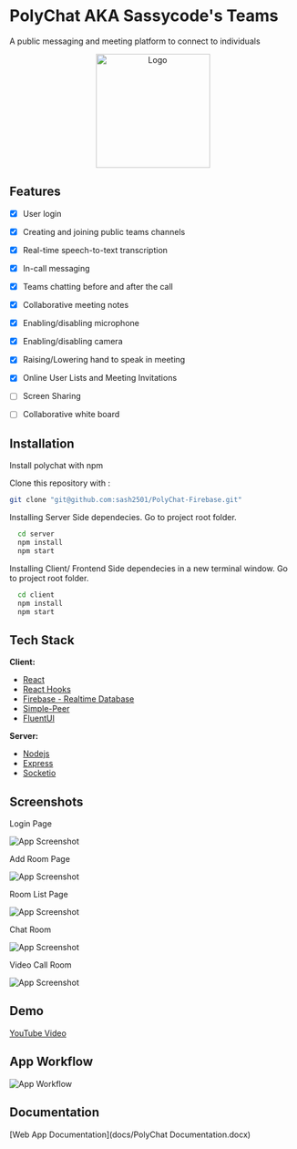 
# PolyChat AKA Sassycode's Teams

A public messaging and meeting platform to connect to individuals

<p align="center">
<img src="img/PolyChat-Logo.png" alt="Logo" width="200"/>
</p>

## Features

- [X] User login
- [X] Creating and joining public teams channels
- [X] Real-time speech-to-text transcription
- [X] In-call messaging
- [X] Teams chatting before and after the call
- [X] Collaborative meeting notes
- [X] Enabling/disabling microphone 
- [X] Enabling/disabling camera
- [X] Raising/Lowering hand to speak in meeting
- [X] Online User Lists and Meeting Invitations
- [ ] Screen Sharing
- [ ] Collaborative white board

    
## Installation

Install polychat with npm

Clone this repository with :
```bash
git clone "git@github.com:sash2501/PolyChat-Firebase.git"
```

Installing Server Side dependecies. Go to project root folder.

```bash
  cd server
  npm install
  npm start
```

Installing Client/ Frontend Side dependecies in a new terminal window. Go to project root folder.
```bash
  cd client
  npm install
  npm start
```
    
## Tech Stack

**Client:** 
- [React](https://reactjs.org/)
- [React Hooks](https://reactjs.org/docs/hooks-intro.html)
- [Firebase - Realtime Database](https://firebase.google.com/docs/database)
- [Simple-Peer](https://github.com/feross/simple-peer#readme) 
- [FluentUI](https://www.microsoft.com/design/fluent/#/)

**Server:** 
- [Nodejs](https://nodejs.org/en/)
- [Express](https://expressjs.com/)
- [Socketio](https://socket.io/)


## Screenshots

Login Page

![App Screenshot](img/Login.png)

Add Room Page

![App Screenshot](img/AddRoom.png)

Room List Page

![App Screenshot](img/RoomList.png)

Chat Room

![App Screenshot](img/ChatPage.png)

Video Call Room

![App Screenshot](img/PolyChat_Pic.png)  


## Demo

[YouTube Video](https://www.youtube.com/watch?v=OuKLX9omTRM)
  

## App Workflow

![App Workflow](docs/PolyChatFlow.png)

## Documentation

[Web App Documentation](docs/PolyChat Documentation.docx)